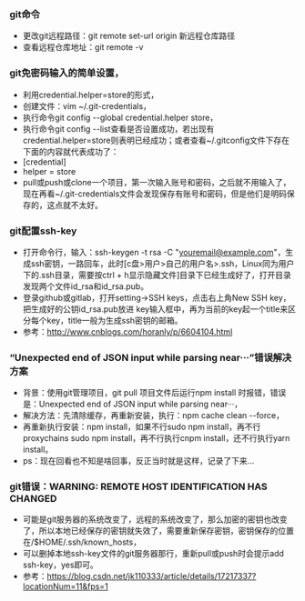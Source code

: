 ### git命令
  - 更改git远程路径：git remote set-url origin 新远程仓库路径
  - 查看远程仓库地址：git remote -v


### git免密码输入的简单设置，
  - 利用credential.helper=store的形式，
  - 创建文件：vim ~/.git-credentials，
  - 执行命令git config --global credential.helper store，
  - 执行命令git config --list查看是否设置成功，若出现有credential.helper=store则表明已经成功；或者查看~/.gitconfig文件下存在下面的内容就代表成功了：
  - [credential]
  - helper = store
  - pull或push或clone一个项目，第一次输入账号和密码，之后就不用输入了，现在再看~/.git-credentials文件会发现保存有账号和密码，但是他们是明码保存的，这点就不太好。


### git配置ssh-key
  - 打开命令行，输入：ssh-keygen -t rsa -C "youremail@example.com"，生成ssh密钥，一路回车，此时[c盘>用户>自己的用户名>.ssh，Linux同为用户下的.ssh目录，需要按ctrl + h显示隐藏文件]目录下已经生成好了，打开目录发现两个文件id_rsa和id_rsa.pub。
  - 登录github或gitlab，打开setting->SSH keys，点击右上角New SSH key，把生成好的公钥id_rsa.pub放进 key输入框中，再为当前的key起一个title来区分每个key，title一般为生成ssh密钥的邮箱。
  - 参考：http://www.cnblogs.com/horanly/p/6604104.html


### “Unexpected end of JSON input while parsing near···”错误解决方案
  - 背景：使用git管理项目，git pull 项目文件后运行npm install 时报错，错误是：Unexpected end of JSON input while parsing near···，
  - 解决方法：先清除缓存，再重新安装，执行：npm cache clean --force，
  - 再重新执行安装：npm install，如果不行sudo npm install，再不行proxychains sudo npm install，再不行执行cnpm install，还不行执行yarn install。
  - ps：现在回看也不知是啥回事，反正当时就是这样，记录了下来...


### git错误：WARNING: REMOTE HOST IDENTIFICATION HAS CHANGED
  - 可能是git服务器的系统改变了，远程的系统改变了，那么加密的密钥也改变了，所以本地已经保存的密钥就失效了，需要重新保存密钥，密钥保存的位置在/$HOME/.ssh/known_hosts，
  - 可以删掉本地ssh-key文件的git服务器那行，重新pull或push时会提示add ssh-key，yes即可。
  - 参考：https://blog.csdn.net/jk110333/article/details/17217337?locationNum=11&fps=1












